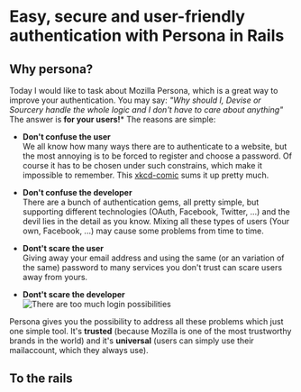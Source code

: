 Easy, secure and user-friendly authentication with Persona in Rails
===================================================================

Why persona?
------------

Today I would like to task about Mozilla Persona, which is a great way to improve your authentication.
You may say: *"Why should I, Devise or Sourcery handle the whole logic and I don't have to care about anything"* The answer is **for your users!*** The reasons are simple:

* **Don't confuse the user**<br />
We all know how many ways there are to authenticate to a website, but the most annoying is to be forced to register and choose a password. Of course it has to be chosen under such constrains, which make it impossible to remember. This [xkcd-comic](http://xkcd.com/936/) sums it up pretty much.

* **Don't confuse the developer**<br />
There are a bunch of authentication gems, all pretty simple, but supporting different technologies (OAuth, Facebook, Twitter, ...) and the devil lies in the detail as you know. Mixing all these types of users (Your own, Facebook, ...) may cause some problems from time to time.

* **Dont't scare the user**<br />
Giving away your email address and using the same (or an variation of the same) password to many services you don't trust can scare users away from yours.

* **Dont't scare the developer**
<br />![There are too much login possibilities](http://i.qkme.me/3u7r1n.jpg)


Persona gives you the possibility to address all these problems which just one simple tool. It's **trusted** (because Mozilla is one of the most trustworthy brands in the world) and it's **universal** (users can simply use their mailaccount, which they always use).

To the rails
------------